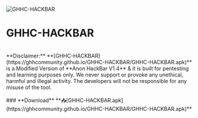 ![GHHC-HACKBAR](https://user-images.githubusercontent.com/80751079/119216849-e8c75c80-baf7-11eb-9b85-244366260fd2.png)
# GHHC-HACKBAR
<br>
**Disclaimer:** **[GHHC-HACKBAR](https://ghhcommunity.github.io/GHHC-HACKBAR/GHHC-HACKBAR.apk)** is a Modified Version of **Anon HackBar V1.4** & it is built for pentesting and learning purposes only. We never support or provoke any unethical, harmful and illegal activity. The developers will not be responsible for any misuse of the tool.
<br>
<br>
### **Download**
**📥[GHHC-HACKBAR.apk](https://ghhcommunity.github.io/GHHC-HACKBAR/GHHC-HACKBAR.apk)**
